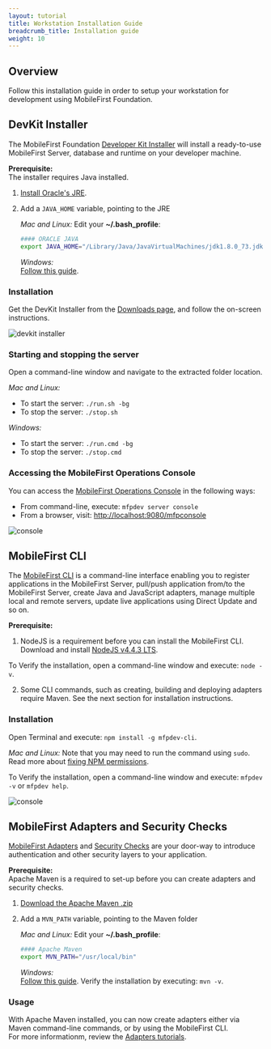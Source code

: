 ```yaml
---
layout: tutorial
title: Workstation Installation Guide
breadcrumb_title: Installation guide
weight: 10
---
```

## Overview
Follow this installation guide in order to setup your workstation for development using MobileFirst Foundation.

## DevKit Installer
The MobileFirst Foundation [Developer Kit Installer]({{site.baseurl}}/tutorials/en/foundation/8.0/setting-up-your-development-environment/mobilefirst-development-environment) will install a ready-to-use MobileFirst Server, database and runtime on your developer machine.  

**Prerequisite:**  
The installer requires Java installed.

1. [Install Oracle's JRE](http://www.oracle.com/technetwork/java/javase/downloads/jre8-downloads-2133155.html).
    
2. Add a `JAVA_HOME` variable, pointing to the JRE

    *Mac and Linux:* Edit your **~/.bash_profile**:
    
    ```bash
    #### ORACLE JAVA
    export JAVA_HOME="/Library/Java/JavaVirtualMachines/jdk1.8.0_73.jdk/Contents/Home"
    ```
    
    *Windows:*  
    [Follow this guide](https://confluence.atlassian.com/doc/setting-the-java_home-variable-in-windows-8895.html).

### Installation
Get the DevKit Installer from the [Downloads page]({{site.baseurl}}/downloads/), and follow the on-screen instructions.

![devkit installer](devkit-installer.png)

### Starting and stopping the server
Open a command-line window and navigate to the extracted folder location.

*Mac and Linux:*  

* To start the server: `./run.sh -bg`
* To stop the server: `./stop.sh`

*Windows:*  

* To start the server: `./run.cmd -bg`
* To stop the server: `./stop.cmd`

### Accessing the MobileFirst Operations Console
You can access the [MobileFirst Operations Console]({{site.baseurl}}/tutorials/en/foundation/8.0/setting-up-your-development-environment/console/) in the following ways:

* From command-line, execute: `mfpdev server console`
* From a browser, visit: [http://localhost:9080/mfpconsole](http://localhost:9080/mfpconsole)

![console]({{site.baseurl}}/tutorials/en/foundation/8.0/setting-up-your-development-environment/console/dashboard.png)

## MobileFirst CLI
The [MobileFirst CLI]({{site.baseurl}}/tutorials/en/foundation/8.0/using-the-mfpf-sdk/using-mobilefirst-cli-to-manage-mobilefirst-artifacts) is a command-line interface enabling you to register applications in the MobileFirst Server, pull/push application from/to the MobileFirst Server, create Java and JavaScript adapters, manage multiple local and remote servers, update live applications using Direct Update and so on.

**Prerequisite:**  
1. NodeJS is a requirement before you can install the MobileFirst CLI.  
 Download and install [NodeJS v4.4.3 LTS](https://nodejs.org/en/).

 To Verify the installation, open a command-line window and execute: `node -v`.

2. Some CLI commands, such as creating, building and deploying adapters require Maven. See the next section for installation instructions.

### Installation 
Open Terminal and execute: `npm install -g mfpdev-cli`.  

*Mac and Linux:* Note that you may need to run the command using `sudo`.  
Read more about [fixing NPM permissions](https://docs.npmjs.com/getting-started/fixing-npm-permissions).
    
To Verify the installation, open a command-line window and execute: `mfpdev -v` or `mfpdev help`.

![console](mfpdev-cli.png)

## MobileFirst Adapters and Security Checks
[MobileFirst Adapters]({{site.baseurl}}/tutorials/en/foundation/8.0/adapters) and [Security Checks]({{site.baseurl}}/tutorials/en/foundation/8.0/authentication-and-security) are your door-way to introduce authentication and other security layers to your application.

**Prerequisite:**  
Apache Maven is a required to set-up before you can create adapters and security checks.  
    
1. [Download the Apache Maven .zip](https://maven.apache.org/download.cgi)
2. Add a `MVN_PATH` variable, pointing to the Maven folder
    
    *Mac and Linux:* Edit your **~/.bash_profile**:
    
    ```bash
    #### Apache Maven
    export MVN_PATH="/usr/local/bin"
    ```

    *Windows:*  
    [Follow this guide](http://crunchify.com/how-to-setupinstall-maven-classpath-variable-on-windows-7/).
Verify the installation by executing: `mvn -v`.

### Usage
With Apache Maven installed, you can now create adapters either via Maven command-line commands, or by using the MobileFirst CLI.  
For more informationm, review the [Adapters tutorials]({{site.baseurl}}/tutorials/en/foundation/8.0/adapters).

